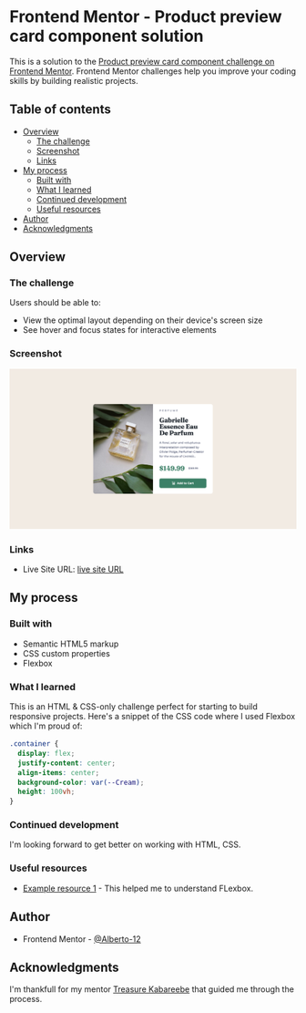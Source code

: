 # Frontend Mentor - Product preview card component solution

This is a solution to the [Product preview card component challenge on Frontend Mentor](https://www.frontendmentor.io/solutions/productpreviewcard-feV5CiObXG). Frontend Mentor challenges help you improve your coding skills by building realistic projects. 

## Table of contents

- [Overview](#overview)
  - [The challenge](#the-challenge)
  - [Screenshot](#screenshot)
  - [Links](#links)
- [My process](#my-process)
  - [Built with](#built-with)
  - [What I learned](#what-i-learned)
  - [Continued development](#continued-development)
  - [Useful resources](#useful-resources)
- [Author](#author)
- [Acknowledgments](#acknowledgments)

## Overview

### The challenge

Users should be able to:

- View the optimal layout depending on their device's screen size
- See hover and focus states for interactive elements

### Screenshot

![](./images/Screenshot%202022-12-13%20at%2014-48-00%20Frontend%20Mentor%20Product%20preview%20card%20component.png)

### Links

- Live Site URL: [live site URL](https://alberto-12.github.io/product-preview-card/)

## My process

### Built with

- Semantic HTML5 markup
- CSS custom properties
- Flexbox

### What I learned

This is an HTML & CSS-only challenge  perfect for starting to build responsive projects. Here's a snippet of the CSS code where I used Flexbox which I'm proud of:

```css
.container {
  display: flex;
  justify-content: center;
  align-items: center;
  background-color: var(--Cream);
  height: 100vh;
}
```

### Continued development

I'm looking forward to get better on working with HTML, CSS.

### Useful resources

- [Example resource 1](https://css-tricks.com/snippets/css/a-guide-to-flexbox/) - This helped me to understand FLexbox.

## Author

- Frontend Mentor - [@Alberto-12](https://www.frontendmentor.io/profile/Alberto-12)

## Acknowledgments

I'm thankfull for my mentor [Treasure Kabareebe](https://github.com/trekab) that guided me through the process.


